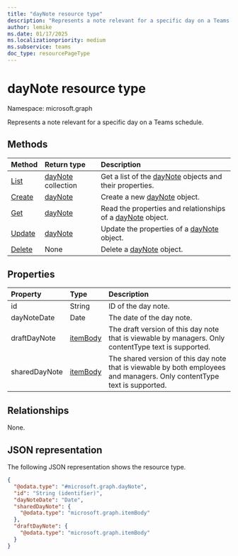 ```yaml
---
title: "dayNote resource type"
description: "Represents a note relevant for a specific day on a Teams schedule"
author: lemike
ms.date: 01/17/2025
ms.localizationpriority: medium
ms.subservice: teams
doc_type: resourcePageType
---
```


# dayNote resource type

Namespace: microsoft.graph

Represents a note relevant for a specific day on a Teams schedule.

## Methods
|Method|Return type|Description|
|:---|:---|:---|
|[List](../api/schedule-list-daynotes.md)|[dayNote](../resources/daynote.md) collection|Get a list of the [dayNote](../resources/daynote.md) objects and their properties.|
|[Create](../api/schedule-post-daynotes.md)|[dayNote](../resources/daynote.md)|Create a new [dayNote](../resources/daynote.md) object.|
|[Get](../api/daynote-get.md)|[dayNote](../resources/daynote.md)|Read the properties and relationships of a [dayNote](../resources/daynote.md) object.|
|[Update](../api/daynote-update.md)|[dayNote](../resources/daynote.md)|Update the properties of a [dayNote](../resources/daynote.md) object.|
|[Delete](../api/schedule-delete-daynotes.md)|None|Delete a [dayNote](../resources/daynote.md) object.|

## Properties
|Property|Type|Description|
|:---|:---|:---|
|id|String|ID of the day note.|
|dayNoteDate|Date|The date of the day note.|
|draftDayNote|[itemBody](../resources/itembody.md)|The draft version of this day note that is viewable by managers. Only contentType text is supported.|
|sharedDayNote|[itemBody](../resources/itembody.md)|The shared version of this day note that is viewable by both employees and managers. Only contentType text is supported.|

## Relationships
None.

## JSON representation
The following JSON representation shows the resource type.
<!-- {
  "blockType": "resource",
  "keyProperty": "id",
  "@odata.type": "microsoft.graph.dayNote",
  "baseType": "microsoft.graph.changeTrackedEntity",
  "openType": false
}
-->
``` json
{
  "@odata.type": "#microsoft.graph.dayNote",
  "id": "String (identifier)",
  "dayNoteDate": "Date",
  "sharedDayNote": {
    "@odata.type": "microsoft.graph.itemBody"
  },
  "draftDayNote": {
    "@odata.type": "microsoft.graph.itemBody"
  }
}
```

